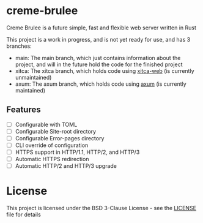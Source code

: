 # creme-brulee

Creme Brulee is a future simple, fast and flexible web server written in Rust

This project is a work in progress, and is not yet ready for use, and has 3 branches:

- main: The main branch, which just contains information about the project, and will in the future hold the code for the finished project
- xitca: The xitca branch, which holds code using [xitca-web](https://github.com/HFQR/xitca-web) (is currently unmaintained)
- axum: The axum branch, which holds code using [axum](https://github.com/tokio-rs/axum) (is currently maintained)

## Features

- [ ] Configurable with TOML
- [ ] Configurable Site-root directory
- [ ] Configurable Error-pages directory
- [ ] CLI override of configuration
- [ ] HTTPS support in HTTP/1.1, HTTP/2, and HTTP/3
- [ ] Automatic HTTPS redirection
- [ ] Automatic HTTP/2 and HTTP/3 upgrade

# License

This project is licensed under the BSD 3-Clause License - see the [LICENSE](LICENSE) file for details
